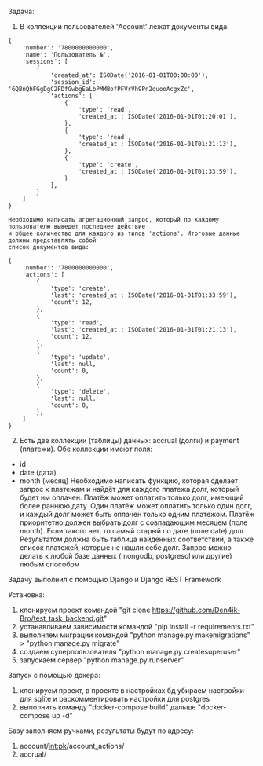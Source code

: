 Задача:
  1. В коллекции пользователей 'Account' лежат документы вида:

    {
        'number': '7800000000000',
        'name': 'Пользователь №',
        'sessions': [
            {
                'created_at': ISODate('2016-01-01T00:00:00'),
                'session_id': '6QBnQhFGgDgC2FDfGwbgEaLbPMMBofPFVrVh9Pn2quooAcgxZc',
                'actions': [
                    {
                        'type': 'read',
                        'created_at': ISODate('2016-01-01T01:20:01'),
                    },
                    {
                        'type': 'read',
                        'created_at': ISODate('2016-01-01T01:21:13'),
                    },
                    {
                        'type': 'create',
                        'created_at': ISODate('2016-01-01T01:33:59'),
                    }
                ],
            }
        ]
    }

    Необходимо написать агрегационный запрос, который по каждому пользователю выведет последнее действие
    и общее количество для каждого из типов 'actions'. Итоговые данные должны представлять собой
    список документов вида:

    {
        'number': '7800000000000',
        'actions': [
            {
                'type': 'create',
                'last': 'created_at': ISODate('2016-01-01T01:33:59'),
                'count': 12,
            },
            {
                'type': 'read',
                'last': 'created_at': ISODate('2016-01-01T01:21:13'),
                'count': 12,
            },
            {
                'type': 'update',
                'last': null,
                'count': 0,
            },
            {
                'type': 'delete',
                'last': null,
                'count': 0,
            },
        ]
    }

2. Есть две коллекции (таблицы) данных: accrual (долги) и payment (платежи). Обе коллекции имеют поля:
- id
- date (дата)
- month (месяц)
Необходимо написать функцию, которая сделает запрос к платежам и найдёт для каждого платежа долг, который будет им оплачен.
Платёж может оплатить только долг, имеющий более раннюю дату. Один платёж может оплатить только один долг, и каждый долг
может быть оплачен только одним платежом. Платёж приоритетно должен выбрать долг с совпадающим месяцем (поле month). 
Если такого нет, то самый старый по дате (поле date) долг.
Результатом должна быть таблица найденных соответствий, а также список платежей, которые не нашли себе долг.
Запрос можно делать к любой базе данных (mongodb, postgresql или другие) любым способом

Задачу выполнил с помощью Django и Django REST Framework

Установка:
1) клонируем проект командой "git clone https://github.com/Den4ik-Bro/test_task_backend.git"
2) устанавливаем зависимости командой "pip install -r requirements.txt"
3) выполняем миграции командой "python manage.py makemigrations" > "python manage.py migrate"
4) создаем суперпользователя "python manage.py createsuperuser"
5) запускаем сервер "python manage.py runserver"

Запуск с помощью докера:
1) клонируем проект, в проекте в наcтройках бд убираем настройки для sqlite и раскомментировать настройки для postgres
2) выполнить команду "docker-compose build" дальше "docker-compose up -d"

Базу заполняем ручками, результаты будут по адресу:
1) account/<int:pk>/account_actions/
2) accrual/